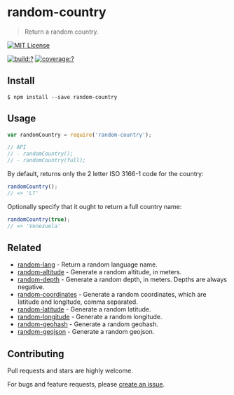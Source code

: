 # random-country

> Return a random country.

[![MIT License](https://img.shields.io/badge/license-MIT_License-green.svg?style=flat-square)](https://github.com/mock-end/random-country/blob/master/LICENSE)

[![build:?](https://img.shields.io/travis/mock-end/random-country/master.svg?style=flat-square)](https://travis-ci.org/mock-end/random-country)
[![coverage:?](https://img.shields.io/coveralls/mock-end/random-country/master.svg?style=flat-square)](https://coveralls.io/github/mock-end/random-country)


## Install

```
$ npm install --save random-country 
```

## Usage

```js
var randomCountry = require('random-country');

// API
// - randomCountry();
// - randomCountry(full);
```

By default, returns only the 2 letter ISO 3166-1 code for the country:

```js
randomCountry();
// => 'LT'
```

Optionally specify that it ought to return a full country name:


```js
randomCountry(true);
// => 'Venezuela'
```


## Related

- [random-lang](https://github.com/mock-end/random-lang) - Return a random language name.
- [random-altitude](https://github.com/mock-end/random-altitude) - Generate a random altitude, in meters.
- [random-depth](https://github.com/mock-end/random-depth) - Generate a random depth, in meters. Depths are always negative.
- [random-coordinates](https://github.com/mock-end/random-coordinates) - Generate a random coordinates, which are latitude and longitude, comma separated.
- [random-latitude](https://github.com/mock-end/random-latitude) - Generate a random latitude.
- [random-longitude](https://github.com/mock-end/random-longitude) - Generate a random longitude.
- [random-geohash](https://github.com/mock-end/random-geohash) - Generate a random geohash.
- [random-geojson](https://github.com/mock-end/random-geojson) - Generate a random geojson.

## Contributing

Pull requests and stars are highly welcome.

For bugs and feature requests, please [create an issue](https://github.com/mock-end/random-country/issues/new).

